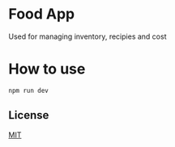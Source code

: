 
# Food App

Used for managing inventory, recipies and cost

# How to use

`npm run dev`



## License

[MIT](https://choosealicense.com/licenses/mit/)

